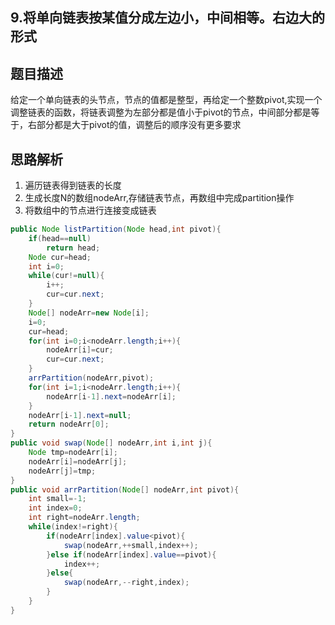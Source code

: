 ## 9.将单向链表按某值分成左边小，中间相等。右边大的形式

## 题目描述
给定一个单向链表的头节点，节点的值都是整型，再给定一个整数pivot,实现一个调整链表的函数，将链表调整为左部分都是值小于pivot的节点，中间部分都是等于，右部分都是大于pivot的值，调整后的顺序没有更多要求

## 思路解析
1. 遍历链表得到链表的长度
2. 生成长度N的数组nodeArr,存储链表节点，再数组中完成partition操作
3. 将数组中的节点进行连接变成链表


```java
public Node listPartition(Node head,int pivot){
	if(head==null)
		return head;
	Node cur=head;
	int i=0;
	while(cur!=null){
		i++;
		cur=cur.next;
	}
	Node[] nodeArr=new Node[i];
	i=0;
	cur=head;
	for(int i=0;i<nodeArr.length;i++){
		nodeArr[i]=cur;
		cur=cur.next;
	}
	arrPartition(nodeArr,pivot);
	for(int i=1;i<nodeArr.length;i++){
		nodeArr[i-1].next=nodeArr[i];
	}
	nodeArr[i-1].next=null;
	return nodeArr[0];
}
public void swap(Node[] nodeArr,int i,int j){
	Node tmp=nodeArr[i];
	nodeArr[i]=nodeArr[j];
	nodeArr[j]=tmp;
}
public void arrPartition(Node[] nodeArr,int pivot){
	int small=-1;
	int index=0;
	int right=nodeArr.length;
	while(index!=right){
		if(nodeArr[index].value<pivot){
			swap(nodeArr,++small,index++);
		}else if(nodeArr[index].value==pivot){
			index++;
		}else{
			swap(nodeArr,--right,index);
		}
	}
}

```

